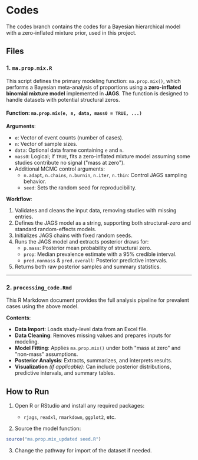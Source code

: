 # Codes
The codes branch contains the codes for a Bayesian hierarchical model with a zero-inflated mixture prior, used in this project.

## Files

### 1. `ma.prop.mix.R`

This script defines the primary modeling function: `ma.prop.mix()`, which performs a Bayesian meta-analysis of proportions using a **zero-inflated binomial mixture model** implemented in **JAGS**. The function is designed to handle datasets with potential structural zeros.

#### Function: `ma.prop.mix(e, n, data, mass0 = TRUE, ...)`

**Arguments**:
- `e`: Vector of event counts (number of cases).
- `n`: Vector of sample sizes.
- `data`: Optional data frame containing `e` and `n`.
- `mass0`: Logical; if `TRUE`, fits a zero-inflated mixture model assuming some studies contribute no signal ("mass at zero").
- Additional MCMC control arguments:
  - `n.adapt`, `n.chains`, `n.burnin`, `n.iter`, `n.thin`: Control JAGS sampling behavior.
  - `seed`: Sets the random seed for reproducibility.

**Workflow**:
1. Validates and cleans the input data, removing studies with missing entries.
2. Defines the JAGS model as a string, supporting both structural-zero and standard random-effects models.
3. Initializes JAGS chains with fixed random seeds.
4. Runs the JAGS model and extracts posterior draws for:
   - `p.mass`: Posterior mean probability of structural zero.
   - `prop`: Median prevalence estimate with a 95% credible interval.
   - `pred.nonmass` & `pred.overall`: Posterior predictive intervals.
5. Returns both raw posterior samples and summary statistics.

---

### 2. `processing_code.Rmd`

This R Markdown document provides the full analysis pipeline for prevalent cases using the above model.

**Contents**:
- **Data Import**: Loads study-level data from an Excel file.
- **Data Cleaning**: Removes missing values and prepares inputs for modeling.
- **Model Fitting**: Applies `ma.prop.mix()` under both "mass at zero" and "non-mass" assumptions.
- **Posterior Analysis**: Extracts, summarizes, and interprets results.
- **Visualization** *(if applicable)*: Can include posterior distributions, predictive intervals, and summary tables.


## How to Run

1. Open R or RStudio and install any required packages:
   - `rjags`, `readxl`, `rmarkdown`, `ggplot2`, etc.

2. Source the model function:

```r
source("ma.prop.mix_updated seed.R")
```

3. Change the pathway for import of the dataset if needed.
